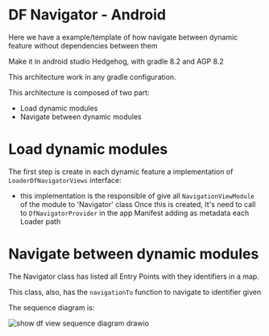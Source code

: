 # DF Navigator - Android

Here we have a example/template of how navigate between dynamic feature without dependencies between them


Make it in android studio Hedgehog, with gradle 8.2 and AGP 8.2

This architecture work in any gradle configuration.

This architecture is composed of two part:
- Load dynamic modules
- Navigate between dynamic modules

# Load dynamic modules

The first step is create in each dynamic feature a implementation of `LoaderDfNavigatorViews` interface:
- this implementation is the responsible of give all `NavigationViewModule` of the module to 'Navigator' class
Once this is created, It's need to call to `DfNavigatorProvider` in the app Manifest adding as metadata each Loader path

  
# Navigate between dynamic modules

The Navigator class has listed all Entry Points with they identifiers in a map.

This class, also, has the `navigationTo` function to navigate to identifier given

The sequence diagram is:

![show df view sequence diagram drawio](https://github.com/ragnorak-dev/UIRouter-android/assets/7957314/4c15f010-765d-45d7-8c95-b01f52183abc)

